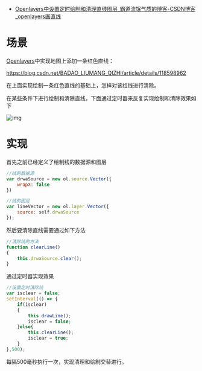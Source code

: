 - [Openlayers中设置定时绘制和清理直线图层_霸道流氓气质的博客-CSDN博客_openlayers画直线](https://blog.csdn.net/BADAO_LIUMANG_QIZHI/article/details/118600259)

# 场景

[Openlayers](https://so.csdn.net/so/search?q=Openlayers&spm=1001.2101.3001.7020)中实现地图上添加一条红色直线：

https://blog.csdn.net/BADAO_LIUMANG_QIZHI/article/details/118598962

在上面实现绘制一条红色直线的基础上，怎样对该红线进行清除。

在某些条件下进行绘制和清除直线，下面通过定时器来反复实现绘制和清除效果如下



![img](https://img-blog.csdnimg.cn/20210709103052307.gif)

# 实现

首先之前已经定义了绘制线的数据源和图层

```js
//线的数据源
var drwaSource = new ol.source.Vector({
    wrapX: false
})

//线的图层
var lineVector = new ol.layer.Vector({
    source: self.drwaSource
});
```

然后要清除直线需要通过如下方法

```javascript
//清除线的方法
function clearLine()
{
    this.drwaSource.clear();
}
```

通过定时器实现效果

```javascript
//设置定时清除线
var isclear = false;
setInterval(() => {
    if(isclear)
    {
        this.drawLine();
        isclear = false;
    }else{
        this.clearLine();
        isclear = true;
    }
},500);
```

每隔500毫秒执行一次，实现清理和绘制交替进行。